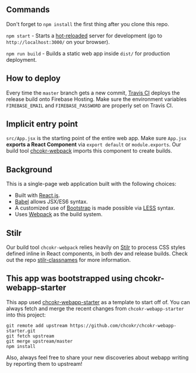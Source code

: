 ## Commands

Don't forget to `npm install` the first thing after you clone this repo.

`npm start` - Starts a
[hot-reloaded](https://gaearon.github.io/react-hot-loader/) server for
development (go to `http://localhost:3000/` on your browser).

`npm run build` - Builds a static web app inside `dist/` for production
deployment.

## How to deploy

Every time the `master` branch gets a new commit, [Travis
CI](https://travis-ci.org) deploys the release build onto Firebase Hosting.
Make sure the environment variables `FIREBASE_EMAIL` and `FIREBASE_PASSWORD` are
properly set on Travis CI.

## Implicit entry point

`src/App.jsx` is the starting point of the entire web app.
Make sure `App.jsx` **exports a React Component** via `export default` or
`module.exports`.
Our build tool [chcokr-webpack](https://github.com/chcokr/chcokr-webpack)
imports this component to create builds.

## Background

This is a single-page web application built with the following choices:

- Built with [React.js](https://facebook.github.io/react/).
- [Babel](https://babeljs.io) allows JSX/ES6 syntax.
- A customized use of [Bootstrap](https://getbootstrap.com) is made possible via
[LESS](http://lesscss.org) syntax.
- Uses [Webpack](https://webpack.github.io) as the build system.

## Stilr

Our build tool `chcokr-webpack` relies heavily on
[Stilr](https://github.com/kodyl/stilr) to process CSS styles defined inline in
React components, in both dev and release builds.
Check out the repo
[stilr-classnames](https://github.com/chcokr/stilr-classnames) for more
information.

## This app was bootstrapped using chcokr-webapp-starter


This app used
[chcokr-webapp-starter](https://github.com/chcokr/chcokr-webapp-starter) as a
template to start off of.
You can always fetch and merge the recent changes from `chcokr-webapp-starter`
into this project:

```
git remote add upstream https://github.com/chcokr/chcokr-webapp-starter.git
git fetch upstream
git merge upstream/master
npm install
```

Also, always feel free to share your new discoveries about webapp writing by
reporting them to upstream!
